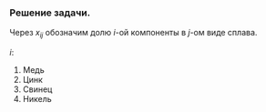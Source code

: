### Решение задачи.
<p>Через <i>x<sub>ij</sub></i> обозначим долю <i>i</i>-ой компоненты в <i>j</i>-ом виде сплава.</p>
<p><i>i</i>:</p>
<ol>
  <li>Медь</li>
  <li>Цинк</li>
  <li>Свинец</li>
  <li>Никель</li>
</ol>
